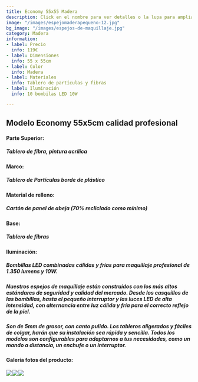 ```yaml
---
title: Economy 55x55 Madera
description: Click en el nombre para ver detalles o la lupa para ampliar
image: "/images/espejomaderapequeno-12.jpg"
bg_image: "/images/espejos-de-maquillaje.jpg"
category: Madera
information:
- label: Precio
  info: 119€
- label: Dimensiones
  info: 55 x 55cm
- label: Color
  info: Madera
- label: Materiales
  info: Tablero de partículas y fibras
- label: Iluminación
  info: 10 bombilas LED 10W

---
```

## Modelo Economy 55x5cm calidad profesional

#### **Parte Superior:**

##### Tablero de fibra, pintura acrílica

#### **Marco:**

##### Tablero de Partículas borde de plástico

#### **Material de relleno:**

##### Cartón de panel de abeja (70% recliclado como mínimo)

#### **Base:**

##### Tablero de fibras

#### **Iluminación:**

##### Bombillas LED combinadas cálidas y frías para maquillaje profesional de 1.350 lumens y 10W.

##### Nuestros espejos de maquillaje están construidos con los más altos estándares de seguridad y calidad del mercado. Desde los casquillos de las bombillas, hasta el pequeño interruptor y las luces LED de alta intensidad, con alternancia entre luz cálida y fría para el correcto reflejo de la piel.

##### Son de 5mm de grosor, con canto pulido. Los tableros aligerados y fáciles de colgar, harán que su instalación sea rápida y sencilla. Todos los modelos son configurables para adaptarnos a tus necesidades, como un mando a distancia, un enchufe o un interruptor.

#### Galería fotos del producto:

![](/images/espejomaderapequeno-12.jpg)![](/images/espejomaderapequeno-22.jpg)![](/images/espejomaderapequeno-32.jpg)